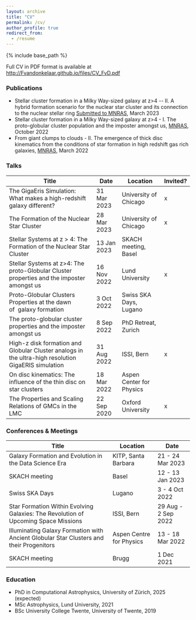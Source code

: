 ```yaml
---
layout: archive
title: "CV"
permalink: /cv/
author_profile: true
redirect_from:
  - /resume
---
```

{% include base_path %}

Full CV in PDF format is available at <http://Fvandonkelaar.github.io/files/CV_FvD.pdf>

### Publications
* Stellar cluster formation in a Milky Way-sized galaxy at z>4 -- II. A hybrid formation scenario for the nuclear star cluster and its connection to the nuclear stellar ring [Submitted to MNRAS](https://ui.adsabs.harvard.edu/abs/2023arXiv230312828V/abstract), March 2023
* Stellar cluster formation in a Milky Way-sized galaxy at z>4 - I. The proto-globular cluster population and the imposter amongst us, [MNRAS](https://ui.adsabs.harvard.edu/abs/2022arXiv221004915V/abstract), October 2022
* From giant clumps to clouds - II. The emergence of thick disc kinematics from the conditions of star formation in high redshift gas rich galaxies, [MNRAS](https://ui.adsabs.harvard.edu/abs/2021arXiv211013165V/abstract), March 2022

### Talks
<div class="tg-wrap"><table>
<thead>
  <tr>
    <th>Title</th>
    <th>Date</th>
    <th>Location</th>
    <th>Invited?</th>
  </tr>
</thead>
<tbody>
  <tr>
    <td>The GigaEris Simulation: What makes a high-redshift galaxy different?</td>
    <td>31 Mar 2023</td>
    <td>University of Chicago</td>
    <td>x</td>
  </tr>
  <tr>
    <td>The Formation of the Nuclear Star Cluster</td>
    <td>28 Mar 2023</td>
    <td>University of Chicago</td>
    <td>x</td>
  </tr>
  <tr>
    <td>Stellar Systems at z &gt; 4: The Formation of the Nuclear Star Cluster</td>
    <td>13 Jan 2023</td>
    <td>SKACH meeting, Basel</td>
    <td></td>
  </tr>
  <tr>
    <td>Stellar Systems at z&gt;4: The proto-Globular Cluster properties and the imposter amongst us</td>
    <td>16 Nov 2022</td>
    <td>Lund University</td>
    <td>x</td>
  </tr>
  <tr>
    <td>Proto-Globular Clusters Properties at the dawn of&nbsp;&nbsp;galaxy formation</td>
    <td>3 Oct 2022</td>
    <td>Swiss SKA Days, Lugano</td>
    <td></td>
  </tr>
  <tr>
    <td>The proto-globular cluster properties and the imposter amongst us</td>
    <td>8 Sep 2022</td>
    <td>PhD Retreat, Zurich</td>
    <td></td>
  </tr>
  <tr>
    <td>High-z disk formation and Globular Cluster analogs in the ultra-high resolution GigaERIS simulation</td>
    <td>31 Aug 2022</td>
    <td>ISSI, Bern</td>
    <td>x</td>
  </tr>
  <tr>
    <td>On disc kinematics: The influence of the thin disc on star clusters</td>
    <td>18 Mar 2022</td>
    <td>Aspen Center for Physics</td>
    <td></td>
  </tr>
  <tr>
    <td>The Properties and Scaling Relations of GMCs in the LMC</td>
    <td>22 Sep 2020</td>
    <td>Oxford University</td>
    <td>x</td>
  </tr>
</tbody>
</table></div>

### Conferences & Meetings
<div class="tg-wrap"><table>
<thead>
  <tr>
    <th>Title</th>
    <th>Location</th>
    <th>Date</th>
  </tr>
</thead>
<tbody>
  <tr>
    <td>Galaxy Formation and Evolution in the Data Science Era</td>
    <td>KITP, Santa Barbara</td>
    <td>21 - 24 Mar 2023</td>
  </tr>
  <tr>
    <td>SKACH meeting</td>
    <td>Basel</td>
    <td>12 - 13 Jan 2023</td>
  </tr>
  <tr>
    <td>Swiss SKA Days</td>
    <td>Lugano</td>
    <td>3 - 4 Oct 2022</td>
  </tr>
  <tr>
    <td>Star Formation Within Evolving Galaxies: The Revolution of Upcoming Space Missions</td>
    <td>ISSI, Bern</td>
    <td>29 Aug - 2 Sep 2022</td>
  </tr>
  <tr>
    <td>Illuminating Galaxy Formation with Ancient Globular Star Clusters and their Progenitors</td>
    <td>Aspen Centre for Physics</td>
    <td>13 - 18 Mar 2022</td>
  </tr>
  <tr>
    <td>SKACH meeting</td>
    <td>Brugg</td>
    <td>1 Dec 2021</td>
  </tr>
</tbody>
</table></div>

### Education
* PhD in Computational Astrophysics, University of Zürich, 2025 (expected)
* MSc Astrophysics, Lund University, 2021
* BSc University College Twente, University of Twente, 2019





